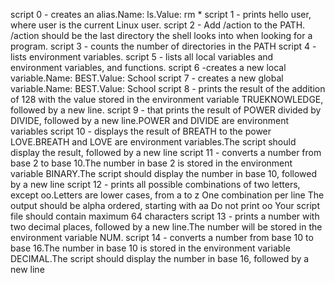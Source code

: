 script 0 - creates an alias.Name: ls.Value: rm *
script 1 - prints hello user, where user is the current Linux user.
script 2 - Add /action to the PATH. /action should be the last directory the shell looks into when looking for a program.
script 3 - counts the number of directories in the PATH
script 4 - lists environment variables.
script 5 - lists all local variables and environment variables, and functions.
script 6 -creates a new local variable.Name: BEST.Value: School
script 7 - creates a new global variable.Name: BEST.Value: School
script 8 - prints the result of the addition of 128 with the value stored in the environment variable TRUEKNOWLEDGE, followed by a new line.
script 9 - that prints the result of POWER divided by DIVIDE, followed by a new line.POWER and DIVIDE are environment variables
script 10 - displays the result of BREATH to the power LOVE.BREATH and LOVE are environment variables.The script should display the result, followed by a new line
script 11 - converts a number from base 2 to base 10.The number in base 2 is stored in the environment variable BINARY.The script should display the number in base 10, followed by a new line
script 12 - prints all possible combinations of two letters, except oo.Letters are lower cases, from a to z
One combination per line
The output should be alpha ordered, starting with aa
Do not print oo
Your script file should contain maximum 64 characters
script 13 -  prints a number with two decimal places, followed by a new line.The number will be stored in the environment variable NUM.
script 14 - converts a number from base 10 to base 16.The number in base 10 is stored in the environment variable DECIMAL.The script should display the number in base 16, followed by a new line
